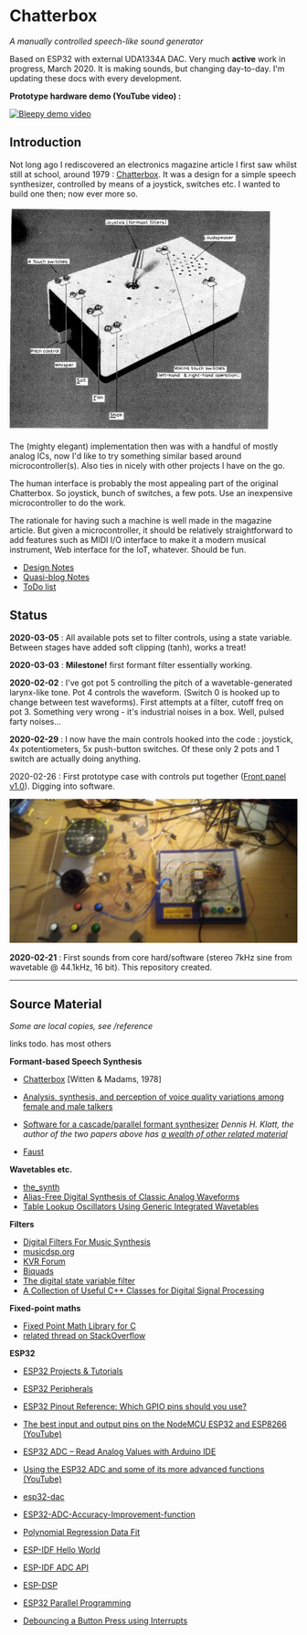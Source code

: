 # Chatterbox
*A manually controlled speech-like sound generator*

Based on ESP32 with external UDA1334A DAC. 
Very much **active** work in progress, March 2020. It is making sounds, but changing day-to-day. I'm updating these docs with every development.

**Prototype hardware demo (YouTube video) :**

[![Bleepy demo video](https://img.youtube.com/vi/DT7YRqZf7U4/0.jpg)](https://www.youtube.com/watch?v=DT7YRqZf7U4)

## Introduction

Not long ago I rediscovered an electronics magazine article I first saw whilst still at school, around 1979 : [Chatterbox](https://github.com/danja/chatterbox/blob/master/reference/Chatterbox-1976.pdf). It was a design for a simple speech synthesizer, controlled by means of a joystick, switches etc. I wanted to build one then; now ever more so. 

![Original Chatterbox](https://github.com/danja/chatterbox/blob/master/reference/original-chatterbox.png "Original Chatterbox")

The (mighty elegant) implementation then was with a handful of mostly analog ICs, now I'd like to try something similar based around microcontroller(s). Also ties in nicely with other projects I have on the go.

The human interface is probably the most appealing part of the original Chatterbox. So joystick, bunch of switches, a few pots. Use an inexpensive microcontroller to do the work.

The rationale for having such a machine is well made in the magazine article. But given a microcontroller, it should be relatively straightforward to add features such as MIDI I/O interface to make it a modern musical instrument, Web interface for the IoT, whatever. Should be fun.

* [Design Notes](https://github.com/danja/chatterbox/blob/master/design.md) 
* [Quasi-blog Notes](https://github.com/danja/chatterbox/blob/master/notes.md)
* [ToDo list](https://github.com/danja/chatterbox/blob/master/todo.md)

## Status

**2020-03-05** : All available pots set to filter controls, using a state variable. Between stages have added soft clipping (tanh), works a treat! 

**2020-03-03** : **Milestone!** first formant filter essentially working.

**2020-02-02** : I've got pot 5 controlling the pitch of a wavetable-generated larynx-like tone. Pot 4 controls the waveform. (Switch 0 is hooked up to change between test waveforms).
First attempts at a filter, cutoff freq on pot 3. Something very wrong - it's industrial noises in a box. Well, pulsed farty noises...

**2020-02-29** : I now have the main controls hooked into the code : joystick, 4x potentiometers, 5x push-button switches. Of these only 2 pots and 1 switch are actually doing anything. 

2020-02-26 : First prototype case with controls put together ([Front panel v1.0](https://github.com/danja/chatterbox/blob/master/media/front-panel_v1.png "Front panel v1.0")). Digging into software.

![Chatterbox prototype hardware v 1.0](https://github.com/danja/chatterbox/blob/master/media/chatterbox_1.0.jpg "prototype hardware v 1.0")

**2020-02-21** : First sounds from core hard/software (stereo 7kHz sine from wavetable @ 44.1kHz, 16 bit). This repository created.

----

## Source Material
*Some are local copies, see /reference*

links todo.  has most others

**Formant-based Speech Synthesis**
* [Chatterbox](https://github.com/danja/chatterbox/blob/master/reference/Chatterbox-1976.pdf)  [Witten & Madams, 1978]

* [Analysis, synthesis, and perception of voice quality variations among female and male talkers](http://www.fon.hum.uva.nl/david/ma_ssp/doc/Klatt-1990-JAS000820.pdf)
* [Software for a cascade/parallel formant synthesizer](http://www.fon.hum.uva.nl/david/ma_ssp/doc/Klatt-1980-JAS000971.pdf)
*Dennis H. Klatt, the author of the two papers above has [a wealth of other related material](https://www.researchgate.net/scientific-contributions/2033647470_Dennis_H_Klatt)*

* [Faust](https://faust.grame.fr/)

**Wavetables etc.**
* [the_synth](https://github.com/dzlonline/the_synth)
* [Alias-Free Digital Synthesis of Classic Analog Waveforms](https://ccrma.stanford.edu/~stilti/papers/blit.pdf)
* [Table Lookup Oscillators Using Generic Integrated Wavetables](http://mtg.upf.edu/node/485)

**Filters**
* [Digital Filters For Music Synthesis](https://github.com/danja/chatterbox/blob/master/reference/karmafx_digitalfilters.pdf)
* [musicdsp.org](https://www.musicdsp.org/)
* [KVR Forum](https://www.kvraudio.com/forum/)
* [Biquads](https://www.earlevel.com/main/2003/02/28/biquads/)
* [The digital state variable filter](https://www.earlevel.com/main/2003/03/02/the-digital-state-variable-filter/)
* [A Collection of Useful C++ Classes for Digital Signal Processing](https://github.com/vinniefalco/DSPFilters)

**Fixed-point maths**
* [Fixed Point Math Library for C](https://sourceforge.net/p/fixedptc/)
* [related thread on StackOverflow](https://stackoverflow.com/questions/10067510/fixed-point-arithmetic-in-c-programming)

**ESP32**
* [ESP32 Projects & Tutorials](https://randomnerdtutorials.com/projects-esp32/)
* [ESP32 Peripherals](https://randomnerdtutorials.com/esp32-pinout-reference-gpios/)
* [ESP32 Pinout Reference: Which GPIO pins should you use?](https://randomnerdtutorials.com/esp32-pinout-reference-gpios/)
* [The best input and output pins on the NodeMCU ESP32 and ESP8266 (YouTube)](https://www.youtube.com/watch?v=c0tMGlJVmkw)
* [ESP32 ADC – Read Analog Values with Arduino IDE](https://randomnerdtutorials.com/esp32-adc-analog-read-arduino-ide/)
* [Using the ESP32 ADC and some of its more advanced functions (YouTube)](https://www.youtube.com/watch?v=RlKMJknsNpo)
* [esp32-dac](https://github.com/wjslager/esp32-dac)
* [ESP32-ADC-Accuracy-Improvement-function](https://github.com/G6EJD/ESP32-ADC-Accuracy-Improvement-function)
* [Polynomial Regression Data Fit](https://arachnoid.com/polysolve/)

* [ESP-IDF Hello World](https://exploreembedded.com/wiki/Hello_World_with_ESP32_Explained)
* [ESP-IDF ADC API](https://docs.espressif.com/projects/esp-idf/en/latest/api-reference/peripherals/adc.html)
* [ESP-DSP](https://github.com/espressif/esp-dsp)
* [ESP32 Parallel Programming](https://home.roboticlab.eu/en/iot-open/getting_familiar_with_your_hardware_rtu_itmo_sut/esp/esp_parallel_programming)
* [Debouncing a Button Press using Interrupts](https://www.switchdoc.com/2018/04/esp32-tutorial-debouncing-a-button-press-using-interrupts/)
